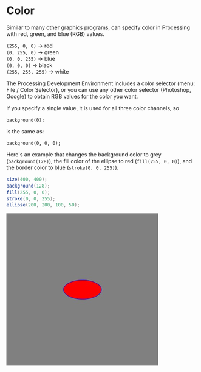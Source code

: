 # Color

Similar to many other graphics programs, can specify color in Processing with
red, green, and blue (RGB) values.

`(255, 0, 0)` -> red   
`(0, 255, 0)` -> green  
`(0, 0, 255)` -> blue  
`(0, 0, 0)` -> black  
`(255, 255, 255)` -> white  

The Processing Development Environment includes a color selector (menu: File /
Color Selector), or you can use any other color selector (Photoshop, Google) to
obtain RGB values for the color you want.

If you specify a single value, it is used for all three color channels, so
```
background(0);
```
is the same as:
```
background(0, 0, 0);
```

Here's an example that changes the background color to grey
(`background(128)`), the fill color of the ellipse to red (`fill(255, 0, 0)`),
and the border color to blue (`stroke(0, 0, 255)`).

```java
size(400, 400);
background(128);
fill(255, 0, 0);
stroke(0, 0, 255);
ellipse(200, 200, 100, 50);
```

![](color.jpg)

